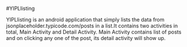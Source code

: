 #YIPLlisting

YIPLlisting is an android application that simply lists the data from jsonplaceholder.typicode.com/posts in a list.It contains two activities in total, Main Activity and Detail Activity.
Main Activity contains list of posts and on clicking any one of the post, its detail activity will show up.
